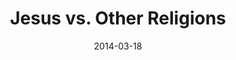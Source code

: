 ---
layout: music 
title: "Jesus vs. Other Religions"
series: "Heavyweights 2"
date: 2014-03-18 
description: "Aren’t all religions basically the same?"
audio: "http://www.crossroads.net/players/media/hq/heavyweights2_wk6.mp3"
audio-duration: "00:00"
src: "http://www.crossroads.net/players/media/mediumHz/190x110HeavyWeights14.jpg"
---